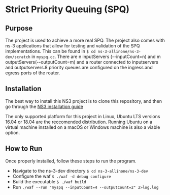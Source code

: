 # Strict Priority Queuing (SPQ)

## Purpose
The project is used to achieve a more real SPQ.
The project also comes with ns-3 applications that allow for testing and validation of the SPQ  implementations. This can be found in `$ cd ns-3-allinone/ns-3-dev/scratch` in `myspq.cc`. There are n inputServers (--inputCount=n) and m outputServers(--outputCount=m) and a router connected to inputservers and outputservers.8 priority queues are configured on the ingress and egress ports of the router.

## Installation
The best way to install this NS3 project is to clone this repository, and then go through the [NS3 installation guide](https://www.nsnam.org/wiki/Installation)

The only supported platform for this project in Linux, Ubuntu LTS versions 16.04 or 18.04 are the reccomended distribution.
Running Ubuntu on a virtual machine installed on a macOS or Windows machine is also a viable option.

## How to Run
Once properly installed, follow these steps to run the program.
- Navigate to the ns-3-dev directory `$ cd ns-3-allinone/ns-3-dev`
- Configure the waf `$ ./waf -d debug configure`
- Build the executable `$ ./waf build`
- Run `./waf --run "myspq --inputCount=4 --outputCount=2" 2>log.log`
